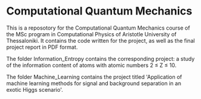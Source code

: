 # Computational Quantum Mechanics
This is a reposotory for the Computational Quantum Mechanics course of the MSc program in Computational Physics of Aristotle University of Thessaloniki. It contains the code written for the project, as well as the final project report in PDF format.

The folder Information_Entropy contains the corresponding project: a study of the information content of atoms with atomic numbers 2 ≤ Z ≤ 10.

The folder Machine_Learning contains the project titled 'Application of machine learning methods for signal and background separation in an exotic Higgs scenario'.
